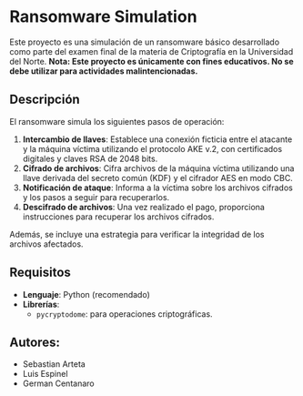 # Ransomware Simulation

Este proyecto es una simulación de un ransomware básico desarrollado como parte del examen final de la materia de Criptografía en la Universidad del Norte. **Nota: Este proyecto es únicamente con fines educativos. No se debe utilizar para actividades malintencionadas.**

## Descripción

El ransomware simula los siguientes pasos de operación:

1. **Intercambio de llaves**: Establece una conexión ficticia entre el atacante y la máquina víctima utilizando el protocolo AKE v.2, con certificados digitales y claves RSA de 2048 bits.
2. **Cifrado de archivos**: Cifra archivos de la máquina víctima utilizando una llave derivada del secreto común (KDF) y el cifrador AES en modo CBC.
3. **Notificación de ataque**: Informa a la víctima sobre los archivos cifrados y los pasos a seguir para recuperarlos.
4. **Descifrado de archivos**: Una vez realizado el pago, proporciona instrucciones para recuperar los archivos cifrados.

Además, se incluye una estrategia para verificar la integridad de los archivos afectados.

## Requisitos

- **Lenguaje**: Python (recomendado)
- **Librerías**:
  - `pycryptodome`: para operaciones criptográficas.

## Autores:

- Sebastian Arteta
- Luis Espinel
- German Centanaro
